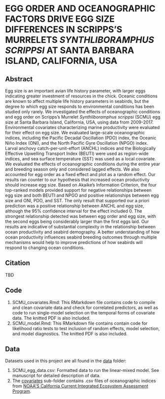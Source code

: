 # EGG ORDER AND OCEANOGRAPHIC FACTORS DRIVE EGG SIZE DIFFERENCES IN SCRIPPS’S MURRELETS *SYNTHLIBORAMPHUS SCRIPPSI* AT SANTA BARBARA ISLAND, CALIFORNIA, USA

## Abstract
Egg size is an important avian life history parameter, with larger eggs indicating greater investment of resources in the chick. Oceanic conditions are known to affect multiple life history parameters in seabirds, but the degree to which egg size responds to environmental conditions has been studied only rarely. We investigated the effects of oceanographic conditions and egg order on Scripps’s Murrelet *Synthliboramphus scrippsi* (SCMU) egg size at Santa Barbara Island, California, USA, using data from 2009-2017. Environmental covariates characterizing marine productivity were evaluated for their effect on egg size. We evaluated large-scale oceanographic indices, including the Pacific Decadal Oscillation (PDO) index, the Oceanic Niño Index (ONI), and the North Pacific Gyre Oscillation (NPGO) index. Larval anchovy catch-per-unit-effort (ANCHL) indices and the Biologically Effective Upwelling Transport Index (BEUTI) were used as region-wide indices, and sea surface temperature (SST) was used as a local covariate. We evaluated the effects of oceanographic conditions during the entire year and breeding season only and considered lagged effects. We also accounted for egg order as a fixed effect and plot as a random effect. Our results ran counter to our hypothesis that increased ocean productivity should increase egg size. Based on Akaike’s Information Criterion, the four top-ranked models provided support for negative relationships between egg size and both BEUTI and NPGO and positive relationships between egg size and ONI, PDO, and SST. The only result that supported our a priori prediction was a positive relationship between ANCHL and egg size, although the 95% confidence interval for the effect included 0. The strongest relationship detected was between egg order and egg size, with the second eggs being considerably larger than the first eggs laid. Our results are indicative of substantial complexity in the relationship between ocean productivity and seabird demography. A better understanding of how ocean productivity influences seabird breeding outcomes through multiple mechanisms would help to improve predictions of how seabirds will respond to changing ocean conditions. 

## Citation
TBD

## Code
1. SCMU_covariates.Rmd: This RMarkdown file contains code to compile and clean covariate data and check for correlated predictors, as well as code to run single-model selection on the temporal forms of covariate data. The knitted PDF is also included. 
3. SCMU_model.Rmd: This RMarkdown file contains contain code for likelihood ratio tests to test inclusion of random effects, model selection, and model diagnostics. The knitted PDF is also included. 

## Data
Datasets used in this project are all found in the [data](data) folder:

1. SCMU_egg_data.csv: Formatted data to run the linear-mixed model. See manuscript for detailed description of data.
2. The [covariates](covariates) sub-folder contains .csv files of oceanographic indices from [NOAA'S California Current Integrated Ecosystem Assessment Program](https://www.integratedecosystemassessment.noaa.gov/regions/california-current/cc-). 

